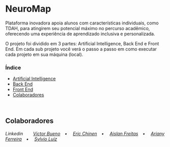 # NeuroMap
<p>Plataforma inovadora apoia alunos com características individuais, como TDAH, para atingirem seu potencial máximo no percurso acadêmico, oferecendo uma experiência de aprendizado inclusiva e personalizada.</p>

<p>O projeto foi dividido em 3 partes: Artificial Intelligence, Back End e Front End. Em cada sub projeto você verá o passo a passo em como executar cada projeto em sua máquina (local).
</p>

### Índice
* [Artificial Intelligence](https://github.com/echinen/neuromap/tree/main/ai)
* [Back End](https://github.com/echinen/neuromap/tree/main/backend)
* [Front End](https://github.com/echinen/neuromap/tree/main/frontend)
* [Colaboradores](#colaboradores)
<br>

## Colaboradores
<h6>Linkedin&ensp;&ensp;&ensp;&ensp;
<a href="https://www.linkedin.com/in/victorlbueno/" target="_blank">Victor Bueno</a>&ensp;&ensp;•&ensp;&ensp;
<a href="https://www.linkedin.com/in/ericchinen/" target="_blank">Eric Chinen</a>&ensp;&ensp;•&ensp;&ensp;
<a href="https://www.linkedin.com/in/aislan-freitas-5355aa68/" target="_blank">Aislan Freitas</a>&ensp;&ensp;•&ensp;&ensp;
<a href="https://www.linkedin.com/in/arianyf/" target="_blank">Ariany Ferreira</a>&ensp;&ensp;•&ensp;&ensp;
<a href="https://www.linkedin.com/in/sylvioluiz/" target="_blank">Sylvio Luiz</a>
